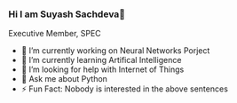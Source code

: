 ### Hi I am Suyash Sachdeva👋
Executive Member, SPEC

- 🔭 I’m currently working on Neural Networks Porject
- 🌱 I’m currently learning Artifical Intelligence
- 🤔 I’m looking for help with Internet of Things
- 💬 Ask me about Python
- ⚡ Fun Fact: Nobody is interested in the above sentences

